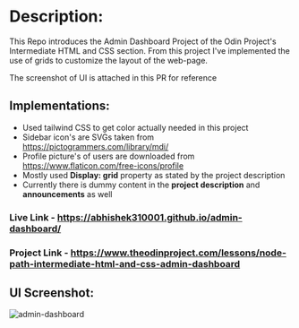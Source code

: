 # Description:

This Repo introduces the Admin Dashboard Project of the Odin Project's Intermediate HTML and CSS section. From this project I've implemented the use of grids to customize the layout of the web-page.

The screenshot of UI is attached in this PR for reference

## Implementations:

- Used tailwind CSS to get color actually needed in this project
- Sidebar icon's are SVGs taken from https://pictogrammers.com/library/mdi/
- Profile picture's of users are downloaded from https://www.flaticon.com/free-icons/profile
- Mostly used **Display: grid** property as stated by the project description
- Currently there is dummy content in the **project description** and **announcements** as well

### Live Link - https://abhishek310001.github.io/admin-dashboard/

### Project Link - https://www.theodinproject.com/lessons/node-path-intermediate-html-and-css-admin-dashboard

## UI Screenshot:

![admin-dashboard](https://user-images.githubusercontent.com/128154648/231128184-f1bb06a4-30a4-4557-b084-43e50d6ecb79.png)

